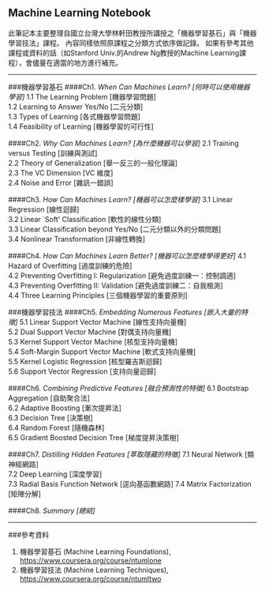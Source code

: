 ## Machine Learning Notebook
此筆記本主要整理自國立台灣大學林軒田教授所講授之「機器學習基石」與「機器學習技法」課程。
內容同樣依照原課程之分類方式依序做記錄。
如果有參考其他課程或資料的話（如Stanford Univ.的Andrew Ng教授的Machine Learning課程），會儘量在適當的地方進行補充。

***

###機器學習基石
####Ch1. _When Can Machines Learn? [何時可以使用機器學習]_
1.1 The Learning Problem [機器學習問題]  
1.2 Learning to Answer Yes/No [二元分類]  
1.3 Types of Learning [各式機器學習問題]  
1.4 Feasibility of Learning [機器學習的可行性]

####Ch2. _Why Can Machines Learn? [為什麼機器可以學習]_
2.1 Training versus Testing [訓練與測試]  
2.2 Theory of Generalization [舉一反三的一般化理論]  
2.3 The VC Dimension [VC 維度]  
2.4 Noise and Error [雜訊一錯誤]

####Ch3. _How Can Machines Learn? [機器可以怎麼樣學習]_
3.1 Linear Regression [線性迴歸]  
3.2 Linear `Soft' Classification [軟性的線性分類]  
3.3 Linear Classification beyond Yes/No [二元分類以外的分類問題]  
3.4 Nonlinear Transformation [非線性轉換]

####Ch4. _How Can Machines Learn Better? [機器可以怎麼樣學得更好]_
4.1 Hazard of Overfitting [過度訓練的危險]  
4.2 Preventing Overfitting I: Regularization [避免過度訓練一：控制調適]  
4.3 Preventing Overfitting II: Validation [避免過度訓練二：自我檢測]  
4.4 Three Learning Principles [三個機器學習的重要原則]  

###機器學習技法
####Ch5. _Embedding Numerous Features [嵌入大量的特徵]_
5.1 Linear Support Vector Machine [線性支持向量機]  
5.2 Dual Support Vector Machine [對偶支持向量機]  
5.3 Kernel Support Vector Machine [核型支持向量機]  
5.4 Soft-Margin Support Vector Machine [軟式支持向量機]  
5.5 Kernel Logistic Regression [核型羅吉斯迴歸]  
5.6 Support Vector Regression [支持向量迴歸]  

####Ch6. _Combining Predictive Features [融合預測性的特徵]_
6.1 Bootstrap Aggregation [自助聚合法]  
6.2 Adaptive Boosting [漸次提昇法]  
6.3 Decision Tree [決策樹]  
6.4 Random Forest [隨機森林]  
6.5 Gradient Boosted Decision Tree [梯度提昇決策樹]  

####Ch7. _Distilling Hidden Features [萃取隱藏的特徵]_
7.1 Neural Network [類神經網路]  
7.2 Deep Learning [深度學習]  
7.3 Radial Basis Function Network [逕向基函數網路] 
7.4 Matrix Factorization [矩陣分解]  

####Ch8. _Summary [總結]_

***

###參考資料
1. 機器學習基石 (Machine Learning Foundations), https://www.coursera.org/course/ntumlone
2. 機器學習技法 (Machine Learning Techniques), https://www.coursera.org/course/ntumltwo
